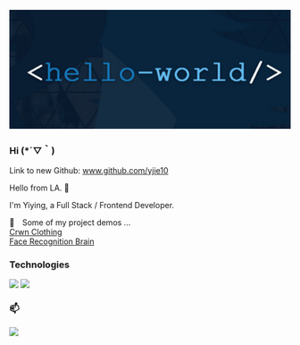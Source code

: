 ![Header](https://raw.githubusercontent.com/yjie28/yjie28/main/img/temp-header.png "Header")

### Hi (*´▽｀)

<!--
**yjie28/yjie28** is a ✨ _special_ ✨ repository because its `README.md` (this file) appears on your GitHub profile.

Here are some ideas to get you started:

- 🔭 I’m currently working on ...
- 🌱 I’m currently learning ...
- 👯 I’m looking to collaborate on ...
- 🤔 I’m looking for help with ...
- 💬 Ask me about ...
- 📫 How to reach me: ...
- 😄 Pronouns: ...
- ⚡ Fun fact: ...
-->

Link to new Github: www.github.com/yjie10

Hello from LA. 👋

I'm Yiying, a Full Stack / Frontend Developer. <br />

💛 Some of my project demos ... <br />
[Crwn Clothing](https://crwnclothinggolive.herokuapp.com/) <br />
[Face Recognition Brain](https://facerecog-brn.herokuapp.com/)

### Technologies

![](https://img.shields.io/badge/Code-JavaScript-orange)
![](https://img.shields.io/badge/Code-React.js-orange)

### 📫
<a href="https://linkedin.com/in/yjie28">
  <img src="https://img.shields.io/badge/linkedin-%230077B5.svg?&style=for-the-badge&logo=linkedin&logoColor=white">
</a>
